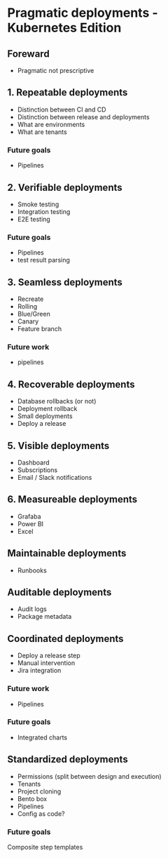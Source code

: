 # Pragmatic deployments - Kubernetes Edition

## Foreward

* Pragmatic not prescriptive

## 1. Repeatable deployments

* Distinction between CI and CD
* Distinction between release and deployments
* What are environments
* What are tenants

### Future goals
* Pipelines

## 2. Verifiable deployments

* Smoke testing
* Integration testing
* E2E testing

### Future goals
* Pipelines
* test result parsing

## 3. Seamless deployments

* Recreate
* Rolling
* Blue/Green
* Canary
* Feature branch

### Future work
* pipelines

## 4. Recoverable deployments

* Database rollbacks (or not)
* Deployment rollback
* Small deployments
* Deploy a release

## 5. Visible deployments

* Dashboard
* Subscriptions
* Email / Slack notifications

## 6. Measureable deployments

* Grafaba
* Power BI
* Excel

## Maintainable deployments

* Runbooks

## Auditable deployments

* Audit logs
* Package metadata

## Coordinated deployments

* Deploy a release step
* Manual intervention
* Jira integration

### Future work
* Pipelines

### Future goals

* Integrated charts

## Standardized deployments

* Permissions (split between design and execution)
* Tenants
* Project cloning
* Bento box
* Pipelines
* Config as code?

### Future goals
Composite step templates
